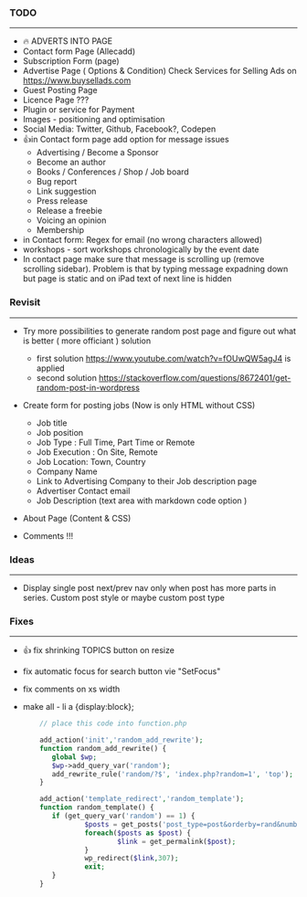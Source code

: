 ### TODO
---

* :fire: ADVERTS INTO PAGE
* Contact form Page (Allecadd)
* Subscription Form (page)
* Advertise Page ( Options & Condition) Check Services for Selling Ads on https://www.buysellads.com
* Guest Posting Page
* Licence Page ???
* Plugin or service for Payment
* Images - positioning and optimisation
* Social Media: Twitter, Github, Facebook?, Codepen
* :+1:in Contact form page add option for message issues
    - Advertising / Become a Sponsor
    - Become an author
    - Books / Conferences / Shop / Job board
    - Bug report
    - Link suggestion
    - Press release
    - Release a freebie
    - Voicing an opinion
    - Membership
* in Contact form:
    Regex for email (no wrong characters allowed)
* workshops - sort workshops chronologically by the event date
* In contact page  make sure that message is scrolling up (remove scrolling sidebar).
Problem is that by typing message expadning down but page is static
and on iPad text of next line is hidden

### Revisit
---
* Try more possibilities to generate random post page and figure out what is better ( more officiant ) solution
    - first solution https://www.youtube.com/watch?v=fOUwQW5agJ4 is applied
    - second solution  https://stackoverflow.com/questions/8672401/get-random-post-in-wordpress

* Create form for posting jobs (Now is only HTML without CSS)
    - Job title
    - Job position
    - Job Type : Full Time, Part Time or Remote
    - Job Execution : On Site, Remote
    - Job Location: Town, Country
    - Company Name
    - Link to Advertising Company to their Job description page
    - Advertiser Contact email
    - Job Description (text area with markdown code option )

* About Page (Content & CSS)
* Comments !!!


### Ideas
---
* Display single post next/prev nav only when post has more parts in series.
Custom post style or maybe custom post type


### Fixes
---
* :+1: fix shrinking TOPICS button on resize
* fix automatic focus for search button vie "SetFocus"
* fix comments on xs width
* make all - li a {display:block};

    ```php
        // place this code into function.php

        add_action('init','random_add_rewrite');
        function random_add_rewrite() {
           global $wp;
           $wp->add_query_var('random');
           add_rewrite_rule('random/?$', 'index.php?random=1', 'top');
        }

        add_action('template_redirect','random_template');
        function random_template() {
           if (get_query_var('random') == 1) {
                   $posts = get_posts('post_type=post&orderby=rand&numberposts=1');
                   foreach($posts as $post) {
                           $link = get_permalink($post);
                   }
                   wp_redirect($link,307);
                   exit;
           }
        }
    ```


